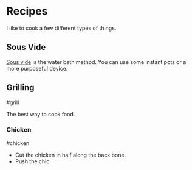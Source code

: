 # Recipes

I like to cook a few different types of things. 


## Sous Vide

[Sous vide](https://ranon.github.io/neuron/sous_vide.html) is the water bath method. You can use some instant pots or a more purposeful device.

## Grilling 
#grill

The best way to cook food. 

### Chicken 
#chicken

- Cut the chicken in half along the back bone. 
- Push the chic